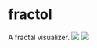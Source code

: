 # fractol
A fractal visualizer.
![](https://i.ibb.co/BNymRry/Screen-Shot-2020-12-06-at-10-05-26.png)
![](https://i.ibb.co/4drWPLV/Screen-Shot-2020-12-06-at-06-38-11.png)
